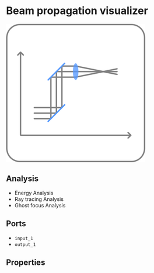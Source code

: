 # Beam propagation visualizer

![Beam propagation visualizer icon](../images/icons/node_propagation.svg)

## Analysis

- Energy Analysis
- Ray tracing Analysis
- Ghost focus Analysis

## Ports

- `input_1`
- `output_1`

## Properties
